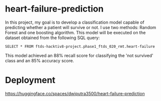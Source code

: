 # heart-failure-prediction

In this project, my goal is to develop a classification model capable of predicting whether a patient will survive or not. I use two methods: Random Forest and one boosting algorithm. This model will be executed on the dataset obtained from the following SQL query: 

`SELECT * FROM ftds-hacktiv8-project.phase1_ftds_020_rmt.heart-failure`

This model achieved an 88% recall score for classifying the 'not survived' class and an 85% accuracy score.


# Deployment
https://huggingface.co/spaces/dwiputra3500/heart-failure-prediction
